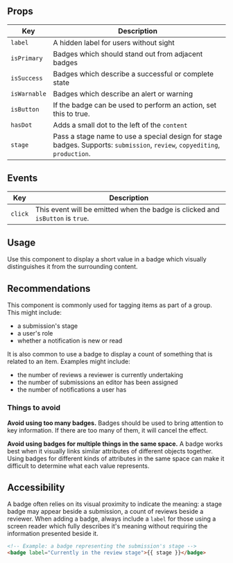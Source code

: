 ## Props

| Key | Description |
| --- | --- |
| `label` | A hidden label for users without sight |
| `isPrimary` | Badges which should stand out from adjacent badges |
| `isSuccess` | Badges which describe a successful or complete state |
| `isWarnable` | Badges which describe an alert or warning |
| `isButton` | If the badge can be used to perform an action, set this to true. |
| `hasDot` | Adds a small dot to the left of the `content` |
| `stage` | Pass a stage name to use a special design for stage badges. Supports: `submission`, `review`, `copyediting`, `production`. |

## Events

| Key | Description |
| --- | --- |
| `click` | This event will be emitted when the badge is clicked and `isButton` is `true`. |

## Usage

Use this component to display a short value in a badge which visually distinguishes it from the surrounding content.

## Recommendations

This component is commonly used for tagging items as part of a group. This might include:

- a submission's stage
- a user's role
- whether a notification is new or read

It is also common to use a badge to display a count of something that is related to an item. Examples might include:

- the number of reviews a reviewer is currently undertaking
- the number of submissions an editor has been assigned
- the number of notifications a user has

### Things to avoid

**Avoid using too many badges.** Badges should be used to bring attention to key information. If there are too many of them, it will cancel the effect.

**Avoid using badges for multiple things in the same space.** A badge works best when it visually links similar attributes of different objects together. Using badges for different kinds of attributes in the same space can make it difficult to determine what each value represents.

## Accessibility

A badge often relies on its visual proximity to indicate the meaning: a stage badge may appear beside a submission, a count of reviews beside a reviewer. When adding a badge, always include a `label` for those using a screen reader which fully describes it's meaning without requiring the information presented beside it.

```html
<!-- Example: a badge representing the submission's stage -->
<badge label="Currently in the review stage">{{ stage }}</badge>
```
